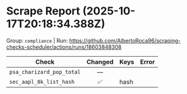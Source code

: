 # Scrape Report (2025-10-17T20:18:34.388Z)

Group: `compliance`  |  Run: https://github.com/AlbertoRoca96/scraping-checks-scheduler/actions/runs/18603848308

| Check | Changed | Keys | Error |
|---|:---:|:--|:--|
| `psa_charizard_pop_total` | — |  |  |
| `sec_aapl_8k_list_hash` | ✅ | hash |  |
